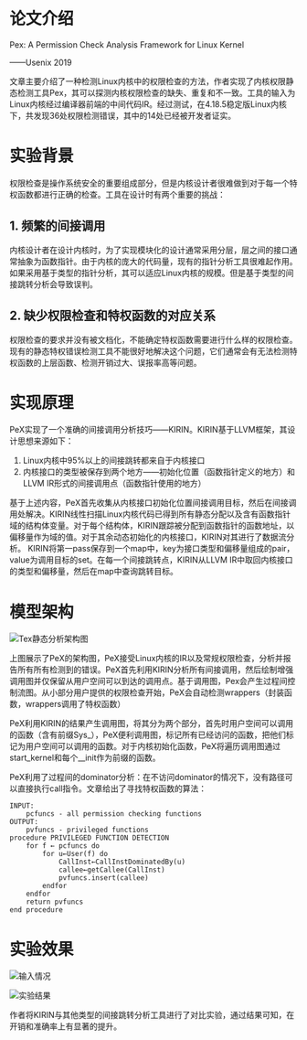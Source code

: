 # 论文介绍
Pex: A Permission Check Analysis Framework for Linux Kernel

——Usenix 2019

文章主要介绍了一种检测Linux内核中的权限检查的方法，作者实现了内核权限静态检测工具Pex，其可以探测内核权限检查的缺失、重复和不一致。工具的输入为Linux内核经过编译器前端的中间代码IR。经过测试，在4.18.5稳定版Linux内核下，共发现36处权限检测错误，其中的14处已经被开发者证实。


# 实验背景
权限检查是操作系统安全的重要组成部分，但是内核设计者很难做到对于每一个特权函数都进行正确的检查。工具在设计时有两个重要的挑战：
## 1. 频繁的间接调用
内核设计者在设计内核时，为了实现模块化的设计通常采用分层，层之间的接口通常抽象为函数指针。由于内核的庞大的代码量，现有的指针分析工具很难起作用。如果采用基于类型的指针分析，其可以适应Linux内核的规模。但是基于类型的间接跳转分析会导致误判。
## 2. 缺少权限检查和特权函数的对应关系
权限检查的要求并没有被文档化，不能确定特权函数需要进行什么样的权限检查。现有的静态特权错误检测工具不能很好地解决这个问题，它们通常会有无法检测特权函数的上层函数、检测开销过大、误报率高等问题。

# 实现原理
PeX实现了一个准确的间接调用分析技巧——KIRIN。KIRIN基于LLVM框架，其设计思想来源如下：
1. Linux内核中95%以上的间接跳转都来自于内核接口
2. 内核接口的类型被保存到两个地方——初始化位置（函数指针定义的地方）和LLVM IR形式的间接调用点（函数指针使用的地方）

基于上述内容，PeX首先收集从内核接口初始化位置间接调用目标，然后在间接调用处解决。KIRIN线性扫描Linux内核代码已得到所有静态分配以及含有函数指针域的结构体变量。对于每个结构体，KIRIN跟踪被分配到函数指针的函数地址，以偏移量作为域的值。对于其余动态初始化的内核接口，KIRIN对其进行了数据流分析。
KIRIN将第一pass保存到一个map中，key为接口类型和偏移量组成的pair，value为调用目标的set。在每一个间接跳转点，KIRIN从LLVM IR中取回内核接口的类型和偏移量，然后在map中查询跳转目标。

# 模型架构
![Tex静态分析架构图](https://s2.ax1x.com/2020/02/13/1LitbV.png "Tex静态分析架构图")

上图展示了PeX的架构图，PeX接受Linux内核的IR以及常规权限检查，分析并报告所有所有检测到的错误。PeX首先利用KIRIN分析所有间接调用，然后绘制增强调用图并仅保留从用户空间可以到达的调用点。基于调用图，Pex会产生过程间控制流图。从小部分用户提供的权限检查开始，PeX会自动检测wrappers（封装函数，wrappers调用了特权函数）

PeX利用KIRIN的结果产生调用图，将其分为两个部分，首先时用户空间可以调用的函数（含有前缀Sys_），PeX便利调用图，标记所有已经访问的函数，把他们标记为用户空间可以调用的函数。对于内核初始化函数，PeX将遍历调用图通过start_kernel和每个__init作为前缀的函数。

PeX利用了过程间的dominator分析：在不访问dominator的情况下，没有路径可以直接执行call指令。文章给出了寻找特权函数的算法：

```
INPUT:
    pcfuncs - all permission checking functions 
OUTPUT:
    pvfuncs - privileged functions 
procedure PRIVILEGED FUNCTION DETECTION 
    for f ← pcfuncs do 
        for u←User(f) do 
            CallInst←CallInstDominatedBy(u)
            callee←getCallee(CallInst) 
            pvfuncs.insert(callee) 
        endfor 
    endfor 
    return pvfuncs 
end procedure
```

# 实验效果

![输入情况](https://s2.ax1x.com/2020/02/13/1LbPT1.png "输入情况")

![实验结果](https://s2.ax1x.com/2020/02/13/1LbspT.png "实验结果")

作者将KIRIN与其他类型的间接跳转分析工具进行了对比实验，通过结果可知，在开销和准确率上有显著的提升。